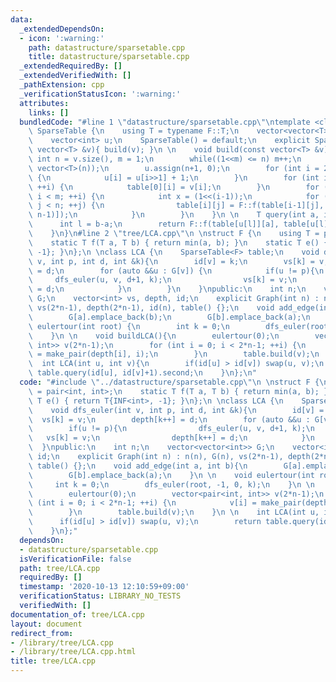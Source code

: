 ```yaml
---
data:
  _extendedDependsOn:
  - icon: ':warning:'
    path: datastructure/sparsetable.cpp
    title: datastructure/sparsetable.cpp
  _extendedRequiredBy: []
  _extendedVerifiedWith: []
  _pathExtension: cpp
  _verificationStatusIcon: ':warning:'
  attributes:
    links: []
  bundledCode: "#line 1 \"datastructure/sparsetable.cpp\"\ntemplate <class F>\nstruct\
    \ SparseTable {\n    using T = typename F::T;\n    vector<vector<T>> table;\n\
    \    vector<int> u;\n    SparseTable() = default;\n    explicit SparseTable(const\
    \ vector<T> &v){ build(v); }\n \n    void build(const vector<T> &v){\n       \
    \ int n = v.size(), m = 1;\n        while((1<<m) <= n) m++;\n        table.assign(m,\
    \ vector<T>(n));\n        u.assign(n+1, 0);\n        for (int i = 2; i <= n; ++i)\
    \ {\n            u[i] = u[i>>1] + 1;\n        }\n        for (int i = 0; i < n;\
    \ ++i) {\n            table[0][i] = v[i];\n        }\n        for (int i = 1;\
    \ i < m; ++i) {\n            int x = (1<<(i-1));\n            for (int j = 0;\
    \ j < n; ++j) {\n                table[i][j] = F::f(table[i-1][j], table[i-1][min(j+x,\
    \ n-1)]);\n            }\n        }\n    }\n \n    T query(int a, int b){\n  \
    \      int l = b-a;\n        return F::f(table[u[l]][a], table[u[l]][b-(1<<u[l])]);\n\
    \    }\n}\n#line 2 \"tree/LCA.cpp\"\n \nstruct F {\n    using T = pair<int, int>;\n\
    \    static T f(T a, T b) { return min(a, b); }\n    static T e() { return T{INF<int>,\
    \ -1}; }\n};\n \nclass LCA {\n    SparseTable<F> table;\n    void dfs_euler(int\
    \ v, int p, int d, int &k){\n        id[v] = k;\n        vs[k] = v;\n        depth[k++]\
    \ = d;\n        for (auto &&u : G[v]) {\n            if(u != p){\n           \
    \     dfs_euler(u, v, d+1, k);\n                vs[k] = v;\n                depth[k++]\
    \ = d;\n            }\n        }\n    }\npublic:\n    int n;\n    vector<vector<int>>\
    \ G;\n    vector<int> vs, depth, id;\n    explicit Graph(int n) : n(n), G(n),\
    \ vs(2*n-1), depth(2*n-1), id(n), table() {};\n    void add_edge(int a, int b){\n\
    \        G[a].emplace_back(b);\n        G[b].emplace_back(a);\n    }\n \n    void\
    \ eulertour(int root) {\n        int k = 0;\n        dfs_euler(root, -1, 0, k);\n\
    \    }\n \n    void buildLCA(){\n        eulertour(0);\n        vector<pair<int,\
    \ int>> v(2*n-1);\n        for (int i = 0; i < 2*n-1; ++i) {\n            v[i]\
    \ = make_pair(depth[i], i);\n        }\n        table.build(v);\n    }\n \n  \
    \  int LCA(int u, int v){\n        if(id[u] > id[v]) swap(u, v);\n        return\
    \ table.query(id[u], id[v]+1).second;\n    }\n};\n"
  code: "#include \"../datastructure/sparsetable.cpp\"\n \nstruct F {\n    using T\
    \ = pair<int, int>;\n    static T f(T a, T b) { return min(a, b); }\n    static\
    \ T e() { return T{INF<int>, -1}; }\n};\n \nclass LCA {\n    SparseTable<F> table;\n\
    \    void dfs_euler(int v, int p, int d, int &k){\n        id[v] = k;\n      \
    \  vs[k] = v;\n        depth[k++] = d;\n        for (auto &&u : G[v]) {\n    \
    \        if(u != p){\n                dfs_euler(u, v, d+1, k);\n             \
    \   vs[k] = v;\n                depth[k++] = d;\n            }\n        }\n  \
    \  }\npublic:\n    int n;\n    vector<vector<int>> G;\n    vector<int> vs, depth,\
    \ id;\n    explicit Graph(int n) : n(n), G(n), vs(2*n-1), depth(2*n-1), id(n),\
    \ table() {};\n    void add_edge(int a, int b){\n        G[a].emplace_back(b);\n\
    \        G[b].emplace_back(a);\n    }\n \n    void eulertour(int root) {\n   \
    \     int k = 0;\n        dfs_euler(root, -1, 0, k);\n    }\n \n    void buildLCA(){\n\
    \        eulertour(0);\n        vector<pair<int, int>> v(2*n-1);\n        for\
    \ (int i = 0; i < 2*n-1; ++i) {\n            v[i] = make_pair(depth[i], i);\n\
    \        }\n        table.build(v);\n    }\n \n    int LCA(int u, int v){\n  \
    \      if(id[u] > id[v]) swap(u, v);\n        return table.query(id[u], id[v]+1).second;\n\
    \    }\n};"
  dependsOn:
  - datastructure/sparsetable.cpp
  isVerificationFile: false
  path: tree/LCA.cpp
  requiredBy: []
  timestamp: '2020-10-13 12:10:59+09:00'
  verificationStatus: LIBRARY_NO_TESTS
  verifiedWith: []
documentation_of: tree/LCA.cpp
layout: document
redirect_from:
- /library/tree/LCA.cpp
- /library/tree/LCA.cpp.html
title: tree/LCA.cpp
---
```

